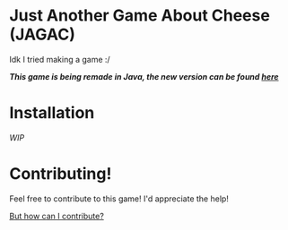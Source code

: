 # Just Another Game About Cheese (JAGAC)
 Idk I tried making a game :/
 
 
***This game is being remade in Java, the new version can be found [here](https://github.com/MASTRIO/JustAnotherGameAboutCheese)***


# Installation
*WIP*

# Contributing!
Feel free to contribute to this game!
I'd appreciate the help!

[But how can I contribute?](https://github.com/MASTRIO/JAGAC/blob/master/CONTRIBUTING.md)
